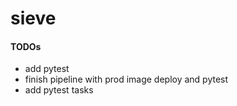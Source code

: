 # sieve

#### TODOs

- add pytest
- finish pipeline with prod image deploy and pytest
- add pytest tasks
